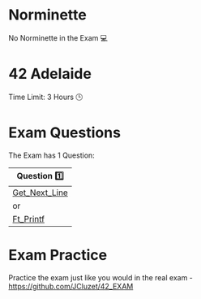 # Norminette

No Norminette in the Exam 💻

# 42 Adelaide
Time Limit: 3 Hours 🕒

# Exam Questions

The Exam has 1 Question:

| Question  :one: | 
|------------|
| [Get_Next_Line](https://github.com/pasqualerossi/42-School-Exam-Rank-03/blob/main/get_next_line/shorter_version_of_get_next_line/get_next_line.c)      | 
| or         |
| [Ft_Printf](https://github.com/pasqualerossi/42-School-Exam-Rank-03/blob/main/ft_printf/printf.c)      |

# Exam Practice

Practice the exam just like you would in the real exam - https://github.com/JCluzet/42_EXAM
